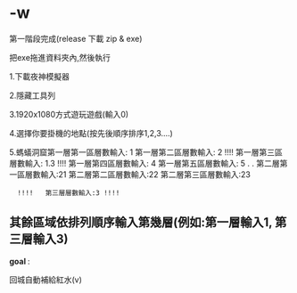 # -w
第一階段完成(release 下載 zip & exe)

把exe拖進資料夾內,然後執行


1.下載夜神模擬器

2.隱藏工具列

3.1920x1080方式遊玩遊戲(輸入0)

4.選擇你要掛機的地點(按先後順序排序1,2,3....)

5.螞蟻洞窟第一層第一區層數輸入: 1
	  第一層第二區層數輸入: 2
      !!!!  第一層第三區層數輸入: 1.3  !!!!
	  第一層第四區層數輸入: 4
          第一層第五區層數輸入: 5
	   .
	   .
	  第二層第一區層數輸入:21
	  第二層第二區層數輸入:22
	  第二層第三區層數輸入:23


      !!!!   第三層層數輸入:3 !!!!


  其餘區域依排列順序輸入第幾層(例如:第一層輸入1, 第三層輸入3)
------------------------------------------
<b>goal </b>: 

回城自動補給紅水(v)         

